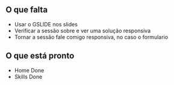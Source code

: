## O que falta

- Usar o GSLIDE nos slides
- Verificar a sessão sobre e ver uma solução responsiva
- Tornar a sessão fale comigo responsiva, no caso o formulario

## O que está pronto

- Home Done
- Skills Done